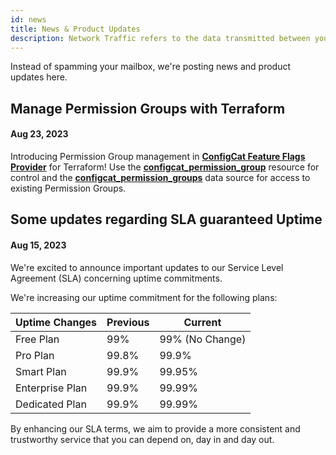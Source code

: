 ```yaml
---
id: news
title: News & Product Updates
description: Network Traffic refers to the data transmitted between your applications and ConfigCat servers.
---
```




Instead of spamming your mailbox, we're posting news and product updates here.

## Manage Permission Groups with Terraform

#### Aug 23, 2023

Introducing Permission Group management in **[ConfigCat Feature Flags Provider](https://registry.terraform.io/providers/configcat/configcat/latest/docs)** for Terraform! Use the **[configcat_permission_group](https://registry.terraform.io/providers/configcat/configcat/latest/docs/resources/permission_group)** resource for control and the **[configcat_permission_groups](https://registry.terraform.io/providers/configcat/configcat/latest/docs/data-sources/permission_groups)** data source for access to existing Permission Groups.


## Some updates regarding SLA guaranteed Uptime

#### Aug 15, 2023

We're excited to announce important updates to our Service Level Agreement (SLA) concerning uptime commitments.

We're increasing our uptime commitment for the following plans:

| Uptime Changes  | Previous | Current         |
| --------------- | -------- | --------------- |
| Free Plan       | 99%      | 99% (No Change) |
| Pro Plan        | 99.8%    | 99.9%           |
| Smart Plan      | 99.9%    | 99.95%          |
| Enterprise Plan | 99.9%    | 99.99%          |
| Dedicated Plan  | 99.9%    | 99.99%          |

By enhancing our SLA terms, we aim to provide a more consistent and trustworthy service that you can depend on, day in and day out.
